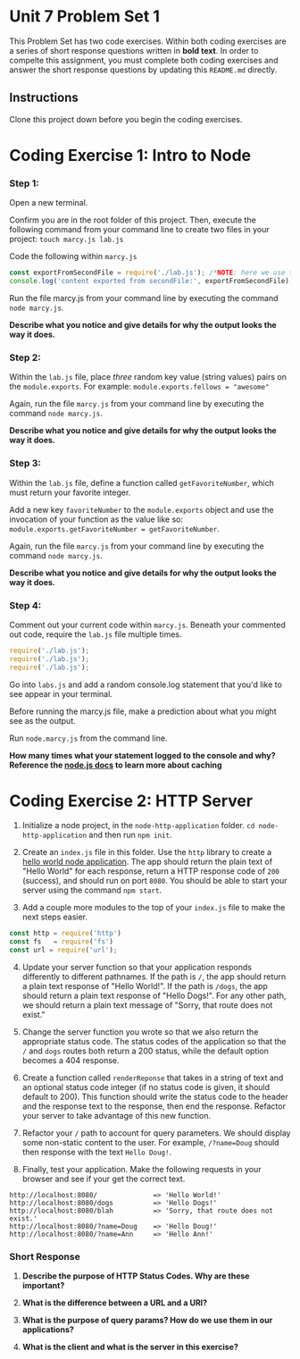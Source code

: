 # Unit 7 Problem Set 1

This Problem Set has two code exercises. Within both coding exercises are a series of short response questions written in **bold text**. In order to compelte this assignment, you must complete both coding exercises and answer the short response questions by updating this `README.md` directly.

## Instructions

Clone this project down before you begin the coding exercises.

# Coding Exercise 1: Intro to Node

### Step 1:

Open a new terminal.

Confirm you are in the root folder of this project. Then, execute the following command from your command line to create two files in your project:
`touch marcy.js lab.js`

Code the following within `marcy.js`

```javascript
const exportFromSecondFile = require('./lab.js'); /*NOTE: here we use the relative path*/
console.log('content exported from secondFile:', exportFromSecondFile);
```

Run the file marcy.js from your command line by executing the command `node marcy.js`.

**Describe what you notice and give details for why the output looks the way it does.**

### Step 2:

Within the `lab.js` file, place _three_ random key value (string values) pairs on the `module.exports`.
For example: `module.exports.fellows = "awesome"`

Again, run the file `marcy.js` from your command line by executing the command `node marcy.js`.

**Describe what you notice and give details for why the output looks the way it does.**

### Step 3:

Within the `lab.js` file, define a function called `getFavoriteNumber`, which must return your favorite integer.

Add a new key `favoriteNumber` to the `module.exports` object and use the invocation of your function as the value like so: `module.exports.getFavoriteNumber = getFavoriteNumber`.

Again, run the file `marcy.js` from your command line by executing the command `node marcy.js`.

**Describe what you notice and give details for why the output looks the way it does.**

### Step 4:

Comment out your current code within `marcy.js`.
Beneath your commented out code, require the `lab.js` file multiple times.

```js
require('./lab.js'); 
require('./lab.js'); 
require('./lab.js'); 
```

Go into `labs.js` and add a random console.log statement that you'd like to see appear in your terminal.

Before running the marcy.js file, make a prediction about what you might see as the output.

Run `node.marcy.js` from the command line.

**How many times what your statement logged to the console and why? Reference the [node.js docs](https://nodejs.org/docs/latest/api/modules.html#modules_caching) to learn more about caching**

# Coding Exercise 2: HTTP Server

1. Initialize a node project, in the `node-http-application` folder. `cd node-http-application` and then run `npm init`. 

2. Create an `index.js` file in this folder. Use the `http` library to create a [hello world node application](https://nodejs.org/en/knowledge/HTTP/servers/how-to-create-a-HTTP-server/). The app should return the plain text of "Hello World" for each response, return a HTTP response code of `200` (success), and should run on port `8080`. You should be able to start your server using the command `npm start`.

3. Add a couple more modules to the top of your `index.js` file to make the next steps easier.

```js
const http = require('http')
const fs   = require('fs')
const url = require('url');
```

4. Update your server function so that your application responds differently to different pathnames. If the path is `/`, the app should return a plain text response of "Hello World!". If the path is `/dogs`, the app should return a plain text response of "Hello Dogs!". For any other path, we should return a plain text message of "Sorry, that route does not exist."

5. Change the server function you wrote so that we also return the appropriate status code. The status codes of the application so that the `/` and `dogs` routes both return a 200 status, while the default option becomes a 404 response.

6. Create a function called `renderReponse` that takes in a string of text and an optional status code integer (if no status code is given, it should default to 200). This function should write the status code to the header and the response text to the response, then end the response. Refactor your server to take advantage of this new function.

7. Refactor your `/` path to account for query parameters. We should display some non-static content to the user. For example, `/?name=Doug` should then response with the text `Hello Doug!`.

8. Finally, test your application. Make the following requests in your browser and see if your get the correct text. 

```
http://localhost:8080/              => 'Hello World!'
http://localhost:8080/dogs          => 'Hello Dogs!'
http://localhost:8080/blah          => 'Sorry, that route does not exist.'
http://localhost:8080/?name=Doug    => 'Hello Doug!'
http://localhost:8080/?name=Ann     => 'Hello Ann!'
```

### Short Response

1. **Describe the purpose of HTTP Status Codes. Why are these important?**

2. **What is the difference between a URL and a URI?**

3. **What is the purpose of query params? How do we use them in our applications?**

4. **What is the client and what is the server in this exercise?**
